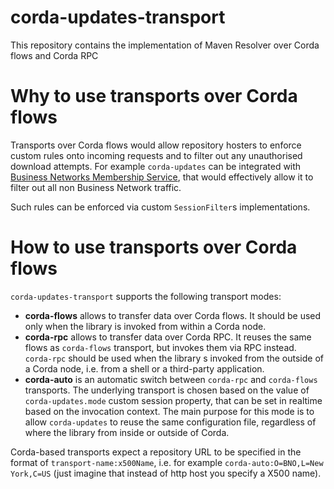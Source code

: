 corda-updates-transport
==================================

This repository contains the implementation of Maven Resolver over Corda flows and Corda RPC

# Why to use transports over Corda flows

Transports over Corda flows would allow repository hosters to enforce custom rules onto incoming requests and to filter out any unauthorised download attempts. For example `corda-updates` can be integrated with [Business Networks Membership Service](https://github.com/corda/corda-solutions/tree/master/bn-apps/memberships-management), that would effectively allow it to filter out all non Business Network traffic.

Such rules can be enforced via custom `SessionFilter`s implementations. 

# How to use transports over Corda flows

`corda-updates-transport` supports the following transport modes:
* **corda-flows** allows to transfer data over Corda flows. It should be used only when the library is invoked from within a Corda node.
* **corda-rpc** allows to transfer data over Corda RPC. It reuses the same flows as `corda-flows` transport, but invokes them via RPC instead. `corda-rpc` should be used when the library s invoked from the outside of a Corda node, i.e. from a shell or a third-party application.
* **corda-auto** is an automatic switch between `corda-rpc` and `corda-flows` transports. The underlying transport is chosen based on the value of `corda-updates.mode` custom session property, that can be set in realtime based on the invocation context. The main purpose for this mode is to allow `corda-updates` to reuse the same configuration file, regardless of where the library from inside or outside of Corda. 

Corda-based transports expect a repository URL to be specified in the format of `transport-name:x500Name`, i.e. for example `corda-auto:O=BNO,L=New York,C=US` (just imagine that instead of http host you specify a X500 name). 